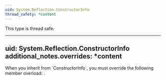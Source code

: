 ```yaml
---
uid: System.Reflection.ConstructorInfo
thread_safety: *content
---
```


This type is thread safe.


---
uid: System.Reflection.ConstructorInfo
additional_notes.overrides: *content
---

<p>When you inherit from `ConstructorInfo`, you must override the following member overload: <xref href="System.Reflection.ConstructorInfo.Invoke(System.Reflection.BindingFlags,System.Reflection.Binder,System.Object[],System.Globalization.CultureInfo)"></xref>.</p>


